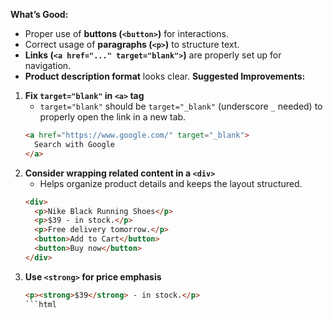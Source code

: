 **What’s Good:**
  - Proper use of **buttons (`<button>`)** for interactions.
  - Correct usage of **paragraphs (`<p>`)** to structure text.
  - **Links (`<a href="..." target="blank">`)** are properly set up  for navigation.
- **Product description format** looks clear.
**Suggested Improvements:**
1. **Fix `target="blank"` in `<a>` tag**
   - `target="blank"` should be `target="_blank"` (underscore `_` needed) to properly 
   open the link in a new tab.
   ```html
   <a href="https://www.google.com/" target="_blank">
     Search with Google
   </a>
2. **Consider wrapping related content in a `<div>`**
   - Helps organize product details and keeps the layout structured.
   ```html
   <div>
     <p>Nike Black Running Shoes</p>
     <p>$39 - in stock.</p>
     <p>Free delivery tomorrow.</p>
     <button>Add to Cart</button>
     <button>Buy now</button>
   </div>
3. **Use `<strong>` for price emphasis**
   ```html
   <p><strong>$39</strong> - in stock.</p>
   ```html
